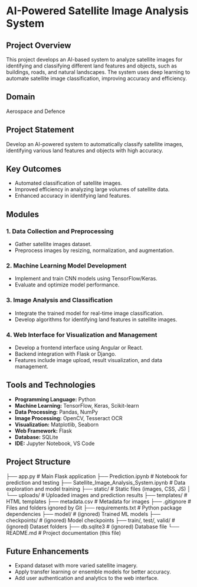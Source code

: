 # AI-Powered Satellite Image Analysis System

## Project Overview
This project develops an AI-based system to analyze satellite images for identifying and classifying different land features and objects, such as buildings, roads, and natural landscapes. The system uses deep learning to automate satellite image classification, improving accuracy and efficiency.

## Domain
Aerospace and Defence

## Project Statement
Develop an AI-powered system to automatically classify satellite images, identifying various land features and objects with high accuracy.

## Key Outcomes
- Automated classification of satellite images.
- Improved efficiency in analyzing large volumes of satellite data.
- Enhanced accuracy in identifying land features.

## Modules

### 1. Data Collection and Preprocessing
- Gather satellite images dataset.
- Preprocess images by resizing, normalization, and augmentation.

### 2. Machine Learning Model Development
- Implement and train CNN models using TensorFlow/Keras.
- Evaluate and optimize model performance.

### 3. Image Analysis and Classification
- Integrate the trained model for real-time image classification.
- Develop algorithms for identifying land features in satellite images.

### 4. Web Interface for Visualization and Management
- Develop a frontend interface using Angular or React.
- Backend integration with Flask or Django.
- Features include image upload, result visualization, and data management.

## Tools and Technologies
- **Programming Language:** Python  
- **Machine Learning:** TensorFlow, Keras, Scikit-learn  
- **Data Processing:** Pandas, NumPy  
- **Image Processing:** OpenCV, Tesseract OCR  
- **Visualization:** Matplotlib, Seaborn  
- **Web Framework:** Flask  
- **Database:** SQLite  
- **IDE:** Jupyter Notebook, VS Code

## Project Structure
├── app.py                       # Main Flask application
├── Prediction.ipynb             # Notebook for prediction and testing
├── Satellite_Image_Analysis_System.ipynb # Data exploration and model training
├── static/                      # Static files (images, CSS, JS)
│   └── uploads/                 # Uploaded images and prediction results
├── templates/                   # HTML templates
├── metadata.csv                 # Metadata for images
├── .gitignore                   # Files and folders ignored by Git
├── requirements.txt             # Python package dependencies
├── model/                      # (ignored) Trained ML models
├── checkpoints/                # (ignored) Model checkpoints
├── train/, test/, valid/       # (ignored) Dataset folders
├── db.sqlite3                  # (ignored) Database file
└── README.md                   # Project documentation (this file)



## Future Enhancements
- Expand dataset with more varied satellite imagery.
- Apply transfer learning or ensemble models for better accuracy.
- Add user authentication and analytics to the web interface.


